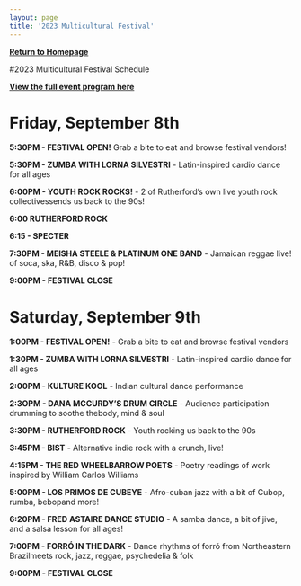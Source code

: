 ```yaml
---
layout: page
title: '2023 Multicultural Festival'
---
```


[**Return to Homepage**](/)

#2023 Multicultural Festival Schedule

[**View the full event program here**](https://storage.googleapis.com/static.rutherford-nj.com/committees/civil-rights/RMF2023Program.pdf)

# Friday, September 8th

**5:30PM - FESTIVAL OPEN!** Grab a bite to eat and browse festival vendors!

**5:30PM - ZUMBA WITH LORNA SILVESTRI** - Latin-inspired cardio dance for all ages

**6:00PM - YOUTH ROCK ROCKS!** - 2 of Rutherford’s own live youth rock collectivessends us back to the 90s!

**6:00 RUTHERFORD ROCK**

**6:15 - SPECTER**

**7:30PM - MEISHA STEELE & PLATINUM ONE BAND** - Jamaican reggae live! of soca, ska, R&B, disco & pop!

**9:00PM - FESTIVAL CLOSE**

# Saturday, September 9th

**1:00PM - FESTIVAL OPEN!** - Grab a bite to eat and browse festival vendors

**1:30PM - ZUMBA WITH LORNA SILVESTRI** - Latin-inspired cardio dance for all ages

**2:00PM - KULTURE KOOL** - Indian cultural dance performance

**2:3OPM - DANA MCCURDY’S DRUM CIRCLE** - Audience participation drumming to soothe thebody, mind & soul

**3:30PM - RUTHERFORD ROCK** - Youth rocking us back to the 90s

**3:45PM - BIST** - Alternative indie rock with a crunch, live!

**4:15PM - THE RED WHEELBARROW POETS** - Poetry readings of work inspired by William Carlos Williams

**5:00PM - LOS PRIMOS DE CUBEYE** - Afro-cuban jazz with a bit of
Cubop, rumba, bebopand more!

**6:20PM - FRED ASTAIRE DANCE STUDIO** - A samba dance, a bit of jive, and a salsa lesson for all ages!

**7:00PM - FORRÓ IN THE DARK** - Dance rhythms of forró from Northeastern Brazilmeets rock, jazz, reggae, psychedelia & folk

**9:00PM - FESTIVAL CLOSE**
